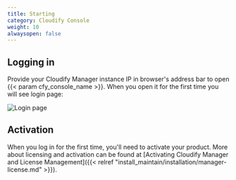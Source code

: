 ```yaml
---
title: Starting
category: Cloudify Console
weight: 10
alwaysopen: false
---
```


## Logging in

Provide your Cloudify Manager instance IP in browser's address bar to open {{< param cfy_console_name >}}. When you open it for the first time you will see login page:

![Login page]( /images/ui/pages/login-page.png )


## Activation

When you log in for the first time, you'll need to activate your product. 
More about licensing and activation can be found at [Activating Cloudify Manager and License Management]({{< relref "install_maintain/installation/manager-license.md" >}}). 

